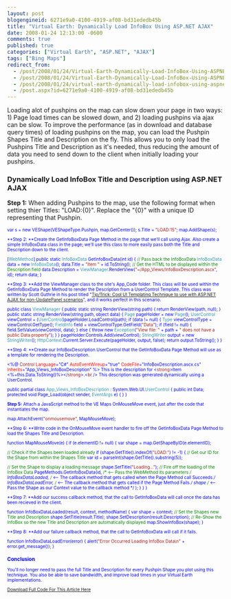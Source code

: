 ```yaml
---
layout: post
blogengineid: 6271e9a0-4100-4919-af08-bd31ededb45b
title: "Virtual Earth: Dynamically Load InfoBox Using ASP.NET AJAX"
date: 2008-01-24 12:13:00 -0600
comments: true
published: true
categories: ["Virtual Earth", "ASP.NET", "AJAX"]
tags: ["Bing Maps"]
redirect_from: 
  - /post/2008/01/24/Virtual-Earth-Dynamically-Load-InfoBox-Using-ASPNET-AJAX.aspx
  - /post/2008/01/24/Virtual-Earth-Dynamically-Load-InfoBox-Using-ASPNET-AJAX
  - /post/2008/01/24/virtual-earth-dynamically-load-infobox-using-aspnet-ajax
  - /post.aspx?id=6271e9a0-4100-4919-af08-bd31ededb45b
---
```

<!-- more -->

Loading alot of pushpins on the map can slow down your page in two ways: 1) Page load times can be slowed down, and 2) loading pushpins via ajax can be slow. To improve the performance (as in download and database query times) of loading pushpins on the map, you can load the Pushpin Shapes Title and Description on the fly. This allows you to only load the Pushpins Title and Description as it's needed, thus reducing the amount of data you need to send down to the client when initially loading your pushpins.
<h3>Dynamically Load InfoBox Title and Description using ASP.NET AJAX</h3>

**Step 1:** When adding Pushpins to the map, use the following format when setting thier Titles: "LOAD:{0}". Replace the "{0}" with a unique ID representing that Pushpin.

<span style="color: #0000ff; font-size: x-small;">

var<span style="font-size: x-small;"> s = </span><span style="color: #0000ff; font-size: x-small;">new</span><span style="font-size: x-small;"> VEShape(VEShapeType.Pushpin, map.GetCenter());
 s.Title = </span><span style="color: #a31515; font-size: x-small;">"LOAD:15"</span><span style="font-size: x-small;">;
 map.AddShape(s);</span>
</span>

**Step 2: **Create the GetInfoBoxData Page Method in the page that we'll call using Ajax. Also create a simple InfoBoxData class in the page; we'll use this class to more easily pass both the Title and Description down to the client.

<span style="font-size: x-small;">

[<span style="color: #2b91af; font-size: x-small;">WebMethod</span><span style="font-size: x-small;">]
 </span><span style="color: #0000ff; font-size: x-small;">public</span><span style="font-size: x-small;"> </span><span style="color: #0000ff; font-size: x-small;">static</span><span style="font-size: x-small;"> </span><span style="color: #2b91af; font-size: x-small;">InfoBoxData</span><span style="font-size: x-small;"> GetInfoBoxData(</span><span style="color: #0000ff; font-size: x-small;">int</span><span style="font-size: x-small;"> id)
 {
 </span><span style="color: #008000; font-size: x-small;"><span style="color: #0000ff;">    </span>// Pass back the InfoBoxData
 </span><span style="color: #2b91af; font-size: x-small;"><span style="color: #0000ff;">    </span>InfoBoxData</span><span style="font-size: x-small;"> data = </span><span style="color: #0000ff; font-size: x-small;">new</span><span style="font-size: x-small;"> </span><span style="color: #2b91af; font-size: x-small;">InfoBoxData</span><span style="font-size: x-small;">();
 <span style="color: #0000ff;">    </span>data.Title = </span><span style="color: #a31515; font-size: x-small;">"Item "</span><span style="font-size: x-small;"> + id.ToString();
 </span><span style="color: #008000; font-size: x-small;"><span style="color: #0000ff;">    </span>// Get the HTML to be displayed within the Description field
 </span><span style="font-size: x-small;"><span style="color: #0000ff;">    </span>data.Description = </span><span style="color: #2b91af; font-size: x-small;">ViewManager</span><span style="font-size: x-small;">.RenderView(</span><span style="color: #a31515; font-size: x-small;">"~/App_Views/InfoBoxDescription.ascx"</span><span style="font-size: x-small;">, id);
 </span><span style="color: #0000ff; font-size: x-small;">    return</span><span style="font-size: x-small;"> data;
 </span><span style="font-size: x-small;">}</span>
</span>

**Step 3: **Add the ViewManager class to the site's App_Code folder. This class will be used within the GetInfoBoxData Page Method to render the Description from a UserControl Template. This class was written by Scott Guthrie in his post titled "<a href="http://weblogs.asp.net/scottgu/archive/2006/10/22/Tip_2F00_Trick_3A00_-Cool-UI-Templating-Technique-to-use-with-ASP.NET-AJAX-for-non_2D00_UpdatePanel-scenarios.aspx">Tip/Trick: Cool UI Templating Technique to use with ASP.NET AJAX for non-UpdatePanel scenarios</a>", and it works perfect in this scenario.

<span style="color: #0000ff; font-size: x-small;">

public<span style="font-size: x-small;"> </span><span style="color: #0000ff; font-size: x-small;">class</span><span style="font-size: x-small;"> </span><span style="color: #2b91af; font-size: x-small;">ViewManager
 </span><span style="font-size: x-small;">{
 </span><span style="color: #0000ff; font-size: x-small;">    public</span><span style="font-size: x-small;"> </span><span style="color: #0000ff; font-size: x-small;">static</span><span style="font-size: x-small;"> </span><span style="color: #0000ff; font-size: x-small;">string</span><span style="font-size: x-small;"> RenderView(</span><span style="color: #0000ff; font-size: x-small;">string</span><span style="font-size: x-small;"> path)
 <span style="color: #0000ff;">    </span>{
 </span><span style="color: #0000ff; font-size: x-small;">        return</span><span style="font-size: x-small;"> RenderView(path, </span><span style="color: #0000ff; font-size: x-small;">null</span><span style="font-size: x-small;">);
 <span style="color: #0000ff;">    </span>}
 </span><span style="color: #0000ff; font-size: x-small;">    public</span><span style="font-size: x-small;"> </span><span style="color: #0000ff; font-size: x-small;">static</span><span style="font-size: x-small;"> </span><span style="color: #0000ff; font-size: x-small;">string</span><span style="font-size: x-small;"> RenderView(</span><span style="color: #0000ff; font-size: x-small;">string</span><span style="font-size: x-small;"> path, </span><span style="color: #0000ff; font-size: x-small;">object</span><span style="font-size: x-small;"> data)
 <span style="color: #0000ff;">    </span>{
 </span><span style="color: #2b91af; font-size: x-small;"><span style="color: #0000ff;">        </span>Page</span><span style="font-size: x-small;"> pageHolder = </span><span style="color: #0000ff; font-size: x-small;">new</span><span style="font-size: x-small;"> </span><span style="color: #2b91af; font-size: x-small;">Page</span><span style="font-size: x-small;">();
 </span><span style="color: #2b91af; font-size: x-small;"><span style="color: #0000ff;">        </span>UserControl</span><span style="font-size: x-small;"> viewControl = (</span><span style="color: #2b91af; font-size: x-small;">UserControl</span><span style="font-size: x-small;">)pageHolder.LoadControl(path);
 </span><span style="color: #0000ff; font-size: x-small;">        if</span><span style="font-size: x-small;"> (data != </span><span style="color: #0000ff; font-size: x-small;">null</span><span style="font-size: x-small;">)
 <span style="color: #0000ff;">        </span>{
 </span><span style="color: #2b91af; font-size: x-small;"><span style="color: #0000ff;">            </span>Type</span><span style="font-size: x-small;"> viewControlType = viewControl.GetType();
 </span><span style="color: #2b91af; font-size: x-small;"><span style="color: #0000ff;">            </span>FieldInfo</span><span style="font-size: x-small;"> field = viewControlType.GetField(</span><span style="color: #a31515; font-size: x-small;">"Data"</span><span style="font-size: x-small;">);
 </span><span style="color: #0000ff; font-size: x-small;">            if</span><span style="font-size: x-small;"> (field != </span><span style="color: #0000ff; font-size: x-small;">null</span><span style="font-size: x-small;">)
 <span style="color: #0000ff;">            </span>{
 <span style="color: #0000ff;">                </span>field.SetValue(viewControl, data);
 <span style="color: #0000ff;">            </span>}
 </span><span style="color: #0000ff; font-size: x-small;">            else
 </span><span style="font-size: x-small;"><span style="color: #0000ff;">            </span>{
 </span><span style="color: #0000ff; font-size: x-small;">                throw</span><span style="font-size: x-small;"> </span><span style="color: #0000ff; font-size: x-small;">new</span><span style="font-size: x-small;"> </span><span style="color: #2b91af; font-size: x-small;">Exception</span><span style="font-size: x-small;">(</span><span style="color: #a31515; font-size: x-small;">"View file: "</span><span style="font-size: x-small;"> + path + </span><span style="color: #a31515; font-size: x-small;">" does not have a public Data property"</span><span style="font-size: x-small;">);
 <span style="color: #0000ff;">            </span>}
 <span style="color: #0000ff;">        </span>}
 <span style="color: #0000ff;">        </span>pageHolder.Controls.Add(viewControl);
 </span><span style="color: #2b91af; font-size: x-small;"><span style="color: #0000ff;">        </span>StringWriter</span><span style="font-size: x-small;"> output = </span><span style="color: #0000ff; font-size: x-small;">new</span><span style="font-size: x-small;"> </span><span style="color: #2b91af; font-size: x-small;">StringWriter</span><span style="font-size: x-small;">();
 </span><span style="color: #2b91af; font-size: x-small;"><span style="color: #0000ff;">        </span>HttpContext</span><span style="font-size: x-small;">.Current.Server.Execute(pageHolder, output, </span><span style="color: #0000ff; font-size: x-small;">false</span><span style="font-size: x-small;">);
 </span><span style="color: #0000ff; font-size: x-small;">        return</span><span style="font-size: x-small;"> output.ToString();
 <span style="color: #0000ff;">    </span>}
 }</span>
</span>

**Step 4: **Create our InfoBoxDescription UserControl that the GetInfoBoxData Page Method will use as a template for rendering the Description.

<span style="font-size: x-small;">

<%<span style="color: #0000ff; font-size: x-small;">@</span><span style="font-size: x-small;"> </span><span style="color: #a31515; font-size: x-small;">Control</span><span style="font-size: x-small;"> </span><span style="color: #ff0000; font-size: x-small;">Language</span><span style="color: #0000ff; font-size: x-small;">="C#"</span><span style="font-size: x-small;"> </span><span style="color: #ff0000; font-size: x-small;">AutoEventWireup</span><span style="color: #0000ff; font-size: x-small;">="true"</span><span style="font-size: x-small;"> </span><span style="color: #ff0000; font-size: x-small;">CodeFile</span><span style="color: #0000ff; font-size: x-small;">="InfoBoxDescription.ascx.cs"</span><span style="font-size: x-small;"> </span><span style="color: #ff0000; font-size: x-small;">Inherits</span><span style="color: #0000ff; font-size: x-small;">="App_Views_InfoBoxDescription"</span><span style="font-size: x-small;"> %>
 This is the description for </span><span style="color: #0000ff; font-size: x-small;"><</span><span style="color: #a31515; font-size: x-small;">strong</span><span style="color: #0000ff; font-size: x-small;">></span><span style="font-size: x-small;">Item <%</span><span style="color: #0000ff; font-size: x-small;">=this</span><span style="font-size: x-small;">.Data.ToString()%></span><span style="color: #0000ff; font-size: x-small;"></</span><span style="color: #a31515; font-size: x-small;">strong</span><span style="color: #0000ff; font-size: x-small;">></span><span style="font-size: x-small;">.</span><span style="color: #0000ff; font-size: x-small;"><</span><span style="color: #a31515; font-size: x-small;">br</span><span style="font-size: x-small;"> </span><span style="color: #0000ff; font-size: x-small;">/>
 </span><span style="font-size: x-small;">This description was generated dynamically using a UserControl.</span>
</span><span style="color: #0000ff; font-size: x-small;">

public<span style="font-size: x-small;"> </span><span style="color: #0000ff; font-size: x-small;">partial</span><span style="font-size: x-small;"> </span><span style="color: #0000ff; font-size: x-small;">class</span><span style="font-size: x-small;"> </span><span style="color: #2b91af; font-size: x-small;">App_Views_InfoBoxDescription</span><span style="font-size: x-small;"> : System.Web.UI.</span><span style="color: #2b91af; font-size: x-small;">UserControl
 </span><span style="font-size: x-small;">{
 </span><span style="color: #0000ff; font-size: x-small;">    public</span><span style="font-size: x-small;"> </span><span style="color: #0000ff; font-size: x-small;">int</span><span style="font-size: x-small;"> Data;
 </span><span style="color: #0000ff; font-size: x-small;">    protected</span><span style="font-size: x-small;"> </span><span style="color: #0000ff; font-size: x-small;">void</span><span style="font-size: x-small;"> Page_Load(</span><span style="color: #0000ff; font-size: x-small;">object</span><span style="font-size: x-small;"> sender, </span><span style="color: #2b91af; font-size: x-small;">EventArgs</span><span style="font-size: x-small;"> e)
 <span style="color: #0000ff;">    </span>{
 <span style="color: #0000ff;">    </span>}
 }</span>
</span>

**Step 5:**  Attach a JavaScript method to the VE Maps OnMouseMove event, just after the code that instantiates the map.

<span style="font-size: x-small;">

map.AttachEvent(<span style="color: #a31515; font-size: x-small;">"onmousemove"</span><span style="font-size: x-small;">, MapMouseMove);</span>
</span>

**Step 6: **Write code in the OnMouseMove event handler to fire off the GetInfoBoxData Page Method to load the Shapes Title and Description.

<span style="color: #0000ff; font-size: x-small;">

function<span style="font-size: x-small;"> MapMouseMove(e)
 {
 </span><span style="color: #0000ff; font-size: x-small;">    if</span><span style="font-size: x-small;"> (e.elementID != </span><span style="color: #0000ff; font-size: x-small;">null</span><span style="font-size: x-small;">)
 <span style="color: #0000ff;">    </span>{
 </span><span style="color: #0000ff; font-size: x-small;">        var</span><span style="font-size: x-small;"> shape = map.GetShapeByID(e.elementID);
 
 </span><span style="color: #008000; font-size: x-small;"><span style="color: #0000ff;">        </span>// Check if the Shapes been loaded already
 </span><span style="color: #0000ff; font-size: x-small;">        if</span><span style="font-size: x-small;"> (shape.GetTitle().indexOf(</span><span style="color: #a31515; font-size: x-small;">"LOAD:"</span><span style="font-size: x-small;">) != -1)
 <span style="color: #0000ff;">        </span>{
 </span><span style="color: #008000; font-size: x-small;"><span style="color: #0000ff;">            </span>// Get our ID for the Shape from within the Shapes Title
 </span><span style="color: #0000ff; font-size: x-small;">            var</span><span style="font-size: x-small;"> id = parseInt(shape.GetTitle().substring(5));
 
 </span><span style="color: #008000; font-size: x-small;"><span style="color: #0000ff;">            </span>// Set the Shape to display a loading message
 </span><span style="font-size: x-small;"><span style="color: #0000ff;">            </span>shape.SetTitle(</span><span style="color: #a31515; font-size: x-small;">"Loading..."</span><span style="font-size: x-small;">);
 </span><span style="color: #008000; font-size: x-small;">
 <span style="color: #0000ff;">            </span>// Fire off the loading of the InfoBox Data
 </span><span style="font-size: x-small;"><span style="color: #0000ff;">            </span>PageMethods.GetInfoBoxData(id, </span><span style="color: #008000; font-size: x-small;">/* <-- Pass the WebMethod its parameters */
 </span><span style="font-size: x-small;"><span style="color: #0000ff;">                </span>InfoBoxDataLoaded, </span><span style="color: #008000; font-size: x-small;">/* <-- The callback method that gets called when the Page Method call Succeeds */
 </span><span style="font-size: x-small;"><span style="color: #0000ff;">                </span>InfoBoxDataLoadError, </span><span style="color: #008000; font-size: x-small;">/* <-- The callback method that gets called if the Page Method Fails */
 </span><span style="font-size: x-small;"><span style="color: #0000ff;">                </span>shape </span><span style="color: #008000; font-size: x-small;">/* <-- Pass the Shape as our Context value to the callback method */
 </span><span style="font-size: x-small;"><span style="color: #0000ff;">            </span>);
 <span style="color: #0000ff;">        </span>}
     }
 }</span>
</span>

**Step 7: **Add our success callback method, that the call to GetInfoBoxData will call once the data has been recieved in the client.

<span style="color: #0000ff; font-size: x-small;">

function<span style="font-size: x-small;"> InfoBoxDataLoaded(result, context, methodName)
 {
 </span><span style="color: #0000ff; font-size: x-small;">    var</span><span style="font-size: x-small;"> shape = context;
 </span><span style="color: #008000; font-size: x-small;">    // Set the Shapes new Title and Description
 </span><span style="font-size: x-small;"><span style="color: #008000;">    </span>shape.SetTitle(result.Title);
 <span style="color: #008000;">    </span>shape.SetDescription(result.Description);
 </span><span style="color: #008000; font-size: x-small;">    // Re-Show the InfoBox so the new Title and Description are automatically displayed
 </span><span style="font-size: x-small;"><span style="color: #008000;">    </span>map.ShowInfoBox(shape);
 }</span>
</span>

**Step 8: **Add our failure callback method, that the call to GetInfoBoxData will call if it fails.

<span style="color: #0000ff; font-size: x-small;">

function<span style="font-size: x-small;"> InfoBoxDataLoadError(error)
 </span><span style="font-size: x-small;">{
     alert(</span><span style="color: #a31515; font-size: x-small;">"Error Occurred Loading InfoBox Data\n"</span><span style="font-size: x-small;"> + error.get_message());
 }</span>
</span>
<h3>Conclusion</h3>

You'll no longer need to pass the full Title and Description for every Pushpin Shape you plot using this technique. You also be able to save bandwidth, and improve load times in your Virtual Earth implementations.

<a href="/Download/Blog/1448/AjaxDynamicInfoBox.zip">Download Full Code For This Article Here</a>
